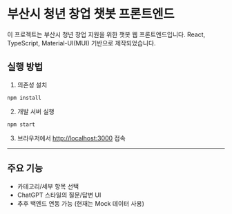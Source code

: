 # 부산시 청년 창업 챗봇 프론트엔드

이 프로젝트는 부산시 청년 창업 지원을 위한 챗봇 웹 프론트엔드입니다. React, TypeScript, Material-UI(MUI) 기반으로 제작되었습니다.

## 실행 방법

1. 의존성 설치

```
npm install
```

2. 개발 서버 실행

```
npm start
```

3. 브라우저에서 [http://localhost:3000](http://localhost:3000) 접속

---

## 주요 기능
- 카테고리/세부 항목 선택
- ChatGPT 스타일의 질문/답변 UI
- 추후 백엔드 연동 가능 (현재는 Mock 데이터 사용) 